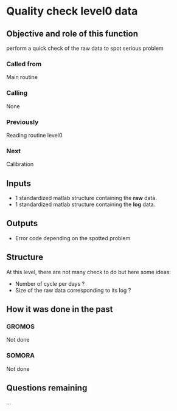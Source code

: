 # Quality check level0 data

## Objective and role of this function
perform a quick check of the raw data to spot serious problem

### Called from
Main routine

### Calling
None

### Previously
Reading routine level0

### Next
Calibration

## Inputs
* 1 standardized matlab structure containing the **raw** data.
* 1 standardized matlab structure containing the **log** data.

## Outputs
* Error code depending on the spotted problem

## Structure
At this level, there are not many check to do but here some ideas:
* Number of cycle per days ?
* Size of the raw data corresponding to its log ?

## How it was done in the past
### GROMOS

Not done

### SOMORA

Not done

## Questions remaining
...
